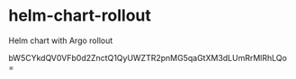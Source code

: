 # helm-chart-rollout
Helm chart with Argo rollout

bW5CYkdQV0VFb0d2ZnctQ1QyUWZTR2pnMG5qaGtXM3dLUmRrMlRhLQo=
